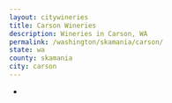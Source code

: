 ```yaml
---
layout: citywineries
title: Carson Wineries
description: Wineries in Carson, WA
permalink: /washington/skamania/carson/
state: wa
county: skamania
city: carson
---
```

-

